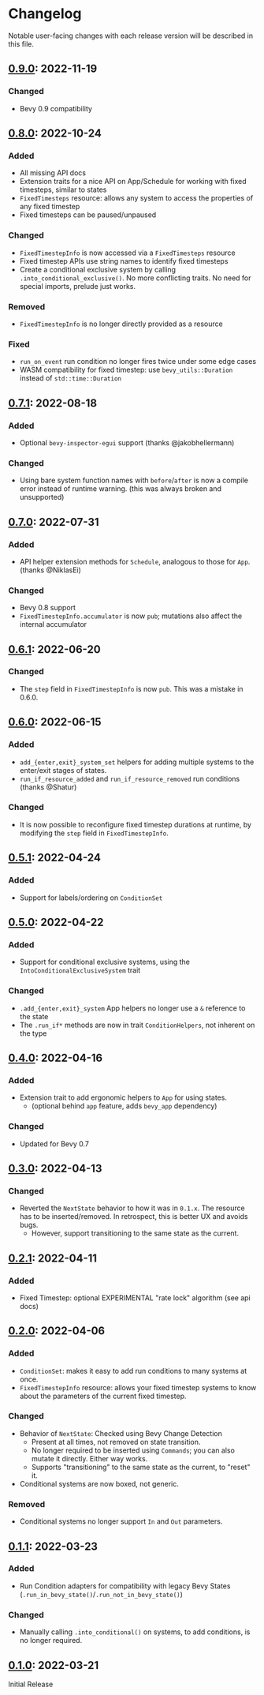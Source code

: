 # Changelog

Notable user-facing changes with each release version will be described in this file.

## [0.9.0]: 2022-11-19

### Changed
 - Bevy 0.9 compatibility

## [0.8.0]: 2022-10-24

### Added
 - All missing API docs
 - Extension traits for a nice API on App/Schedule for working with fixed timesteps, similar to states
 - `FixedTimesteps` resource: allows any system to access the properties of any fixed timestep
 - Fixed timesteps can be paused/unpaused

### Changed
 - `FixedTimestepInfo` is now accessed via a `FixedTimesteps` resource
 - Fixed timestep APIs use string names to identify fixed timesteps
 - Create a conditional exclusive system by calling `.into_conditional_exclusive()`.
   No more conflicting traits. No need for special imports, prelude just works.

### Removed
 - `FixedTimestepInfo` is no longer directly provided as a resource

### Fixed
 - `run_on_event` run condition no longer fires twice under some edge cases
 - WASM compatibility for fixed timestep: use `bevy_utils::Duration` instead of `std::time::Duration`

## [0.7.1]: 2022-08-18

### Added
 - Optional `bevy-inspector-egui` support (thanks @jakobhellermann)

### Changed
 - Using bare system function names with `before`/`after` is now a compile error instead of runtime warning.
   (this was always broken and unsupported)

## [0.7.0]: 2022-07-31

### Added
 - API helper extension methods for `Schedule`, analogous to those for `App`. (thanks @NiklasEi)

### Changed
 - Bevy 0.8 support
 - `FixedTimestepInfo.accumulator` is now `pub`; mutations also affect the internal accumulator

## [0.6.1]: 2022-06-20

### Changed
 - The `step` field in `FixedTimestepInfo` is now `pub`. This was a mistake in 0.6.0.

## [0.6.0]: 2022-06-15

### Added
 - `add_{enter,exit}_system_set` helpers for adding multiple systems to the enter/exit stages of states.
 - `run_if_resource_added` and `run_if_resource_removed` run conditions (thanks @Shatur)

### Changed
 - It is now possible to reconfigure fixed timestep durations at runtime, by modifying the `step` field in `FixedTimestepInfo`.

## [0.5.1]: 2022-04-24

### Added
 - Support for labels/ordering on `ConditionSet`

## [0.5.0]: 2022-04-22

### Added
 - Support for conditional exclusive systems, using the `IntoConditionalExclusiveSystem` trait

### Changed
 - `.add_{enter,exit}_system` App helpers no longer use a `&` reference to the state
 - The `.run_if*` methods are now in trait `ConditionHelpers`, not inherent on the type

## [0.4.0]: 2022-04-16

### Added
 - Extension trait to add ergonomic helpers to `App` for using states.
   - (optional behind `app` feature, adds `bevy_app` dependency)

### Changed
 - Updated for Bevy 0.7

## [0.3.0]: 2022-04-13

### Changed
 - Reverted the `NextState` behavior to how it was in `0.1.x`. The resource has to be inserted/removed.
   In retrospect, this is better UX and avoids bugs.
   - However, support transitioning to the same state as the current.

## [0.2.1]: 2022-04-11

### Added

 - Fixed Timestep: optional EXPERIMENTAL "rate lock" algorithm (see api docs)

## [0.2.0]: 2022-04-06

### Added

 - `ConditionSet`: makes it easy to add run conditions to many systems at once.
 - `FixedTimestepInfo` resource: allows your fixed timestep systems to know about the parameters of the current fixed timestep.

### Changed
 - Behavior of `NextState`: Checked using Bevy Change Detection
   - Present at all times, not removed on state transition.
   - No longer required to be inserted using `Commands`; you can also mutate it directly. Either way works.
   - Supports "transitioning" to the same state as the current, to "reset" it.
 - Conditional systems are now boxed, not generic.

### Removed
 - Conditional systems no longer support `In` and `Out` parameters.

## [0.1.1]: 2022-03-23

### Added
 - Run Condition adapters for compatibility with legacy Bevy States (`.run_in_bevy_state()`/`.run_not_in_bevy_state()`)

### Changed
 - Manually calling `.into_conditional()` on systems, to add conditions, is no longer required.

## [0.1.0]: 2022-03-21

Initial Release

[0.9.0]: https://github.com/IyesGames/iyes_loopless/tree/v0.9.0
[0.8.0]: https://github.com/IyesGames/iyes_loopless/tree/v0.8.0
[0.7.1]: https://github.com/IyesGames/iyes_loopless/tree/v0.7.1
[0.7.0]: https://github.com/IyesGames/iyes_loopless/tree/v0.7.0
[0.6.1]: https://github.com/IyesGames/iyes_loopless/tree/v0.6.1
[0.6.0]: https://github.com/IyesGames/iyes_loopless/tree/v0.6.0
[0.5.1]: https://github.com/IyesGames/iyes_loopless/tree/v0.5.1
[0.5.0]: https://github.com/IyesGames/iyes_loopless/tree/v0.5.0
[0.4.0]: https://github.com/IyesGames/iyes_loopless/tree/v0.4.0
[0.3.0]: https://github.com/IyesGames/iyes_loopless/tree/v0.3.0
[0.2.1]: https://github.com/IyesGames/iyes_loopless/tree/v0.2.1
[0.2.0]: https://github.com/IyesGames/iyes_loopless/tree/v0.2.0
[0.1.1]: https://github.com/IyesGames/iyes_loopless/tree/v0.1.1
[0.1.0]: https://github.com/IyesGames/iyes_loopless/tree/v0.1.0
